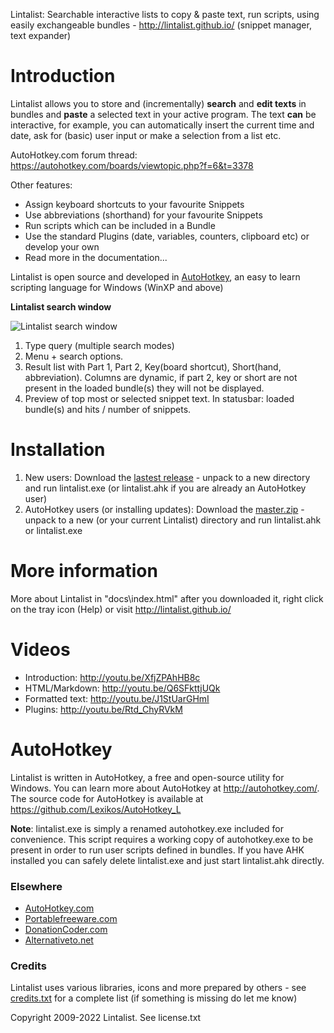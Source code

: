 ﻿Lintalist: Searchable interactive lists to copy & paste text, run scripts, using easily exchangeable bundles - http://lintalist.github.io/
(snippet manager, text expander)

# Introduction

Lintalist allows you to store and (incrementally) **search** and **edit texts**
in bundles and **paste** a selected text in your active program. The text **can**
be interactive, for example, you can automatically insert the current time and
date, ask for (basic) user input or make a selection from a list etc. 

AutoHotkey.com forum thread: https://autohotkey.com/boards/viewtopic.php?f=6&t=3378

Other features:

* Assign keyboard shortcuts to your favourite Snippets
* Use abbreviations (shorthand) for your favourite Snippets
* Run scripts which can be included in a Bundle
* Use the standard Plugins (date, variables, counters, clipboard etc) or develop your own
* Read more in the documentation...

Lintalist is open source and developed in [AutoHotkey](https://autohotkey.com/),
an easy to learn scripting language for Windows (WinXP and above)

__Lintalist search window__

![Lintalist search window](https://raw.github.com/lintalist/lintalist/master/docs/img/lintalist-search.png)

1. Type query (multiple search modes)
2. Menu + search options.
3. Result list with Part 1, Part 2, Key(board shortcut), Short(hand, abbreviation). Columns are dynamic, if part 2, key or short are not present in the loaded bundle(s) they will not be displayed.
4. Preview of top most or selected snippet text. In statusbar: loaded bundle(s) and hits / number of snippets.

# Installation

1. New users: Download the [lastest release](https://github.com/lintalist/lintalist/releases) - unpack to a new directory and run lintalist.exe (or lintalist.ahk if you are already an AutoHotkey user)
2. AutoHotkey users (or installing updates): Download the [master.zip](https://github.com/lintalist/lintalist/archive/master.zip) - unpack to a new (or your current Lintalist) directory and run lintalist.ahk or lintalist.exe

# More information

More about Lintalist in "docs\index.html" after you downloaded it, right click on the tray icon (Help) or
visit <http://lintalist.github.io/>

# Videos

* Introduction: <http://youtu.be/XfjZPAhHB8c>
* HTML/Markdown: <http://youtu.be/Q6SFkttjUQk>
* Formatted text: <http://youtu.be/J1StUarGHmI>
* Plugins: <http://youtu.be/Rtd_ChyRVkM>

# AutoHotkey

Lintalist is written in AutoHotkey, a free and open-source utility for Windows. You can 
learn more about AutoHotkey at <http://autohotkey.com/>. The source code for AutoHotkey 
is available at <https://github.com/Lexikos/AutoHotkey_L>

**Note**: lintalist.exe is simply a renamed autohotkey.exe included for convenience.
This script requires a working copy of autohotkey.exe to be present in order to run
user scripts defined in bundles. If you have AHK installed you can safely delete
lintalist.exe and just start lintalist.ahk directly.

### Elsewhere

* [AutoHotkey.com](https://autohotkey.com/boards/viewtopic.php?f=6&t=3378)
* [Portablefreeware.com](http://www.portablefreeware.com/index.php?id=2686)
* [DonationCoder.com](http://www.donationcoder.com/forum/index.php?topic=41475)
* [Alternativeto.net](http://alternativeto.net/software/lintalist/)

### Credits

Lintalist uses various libraries, icons and more prepared by others - see [credits.txt](https://github.com/lintalist/lintalist/blob/master/docs/credits.txt) for a complete list (if something is missing do let me know)

Copyright 2009-2022 Lintalist. See license.txt